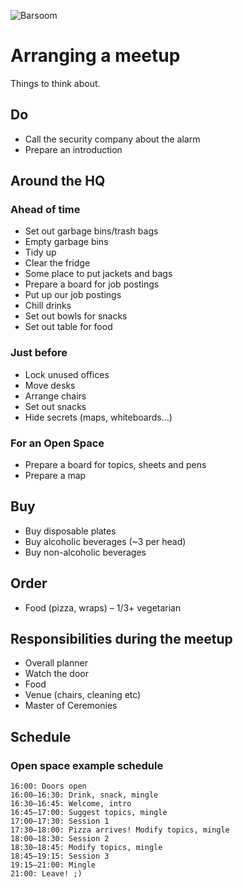 ![Barsoom](http://barsoom.se/barsoom.png)

# Arranging a meetup

Things to think about.

## Do

* Call the security company about the alarm
* Prepare an introduction


## Around the HQ

### Ahead of time

* Set out garbage bins/trash bags
* Empty garbage bins
* Tidy up
* Clear the fridge
* Some place to put jackets and bags
* Prepare a board for job postings
* Put up our job postings
* Chill drinks
* Set out bowls for snacks
* Set out table for food

### Just before

* Lock unused offices
* Move desks
* Arrange chairs
* Set out snacks
* Hide secrets (maps, whiteboards…)


### For an Open Space
* Prepare a board for topics, sheets and pens
* Prepare a map


## Buy

* Buy disposable plates
* Buy alcoholic beverages (~3 per head)
* Buy non-alcoholic beverages


## Order

* Food (pizza, wraps) – 1/3+ vegetarian


## Responsibilities during the meetup

* Overall planner
* Watch the door
* Food
* Venue (chairs, cleaning etc)
* Master of Ceremonies


## Schedule

### Open space example schedule

    16:00: Doors open
    16:00–16:30: Drink, snack, mingle
    16:30–16:45: Welcome, intro
    16:45–17:00: Suggest topics, mingle
    17:00–17:30: Session 1
    17:30–18:00: Pizza arrives! Modify topics, mingle
    18:00–18:30: Session 2
    18:30–18:45: Modify topics, mingle
    18:45–19:15: Session 3
    19:15–21:00: Mingle
    21:00: Leave! ;)
